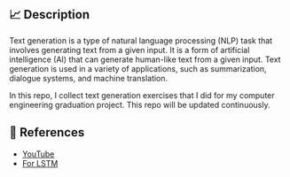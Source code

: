 ## :chart_with_upwards_trend:	 Description

Text generation is a type of natural language processing (NLP) task that involves generating text from a given input. It is a form of artificial intelligence (AI) that can generate human-like text from a given input. Text generation is used in a variety of applications, such as summarization, dialogue systems, and machine translation. 

In this repo, I collect text generation exercises that I did for my computer engineering graduation project. This repo will be updated continuously.

## :mag_right:	 References
- [YouTube](https://www.youtube.com/@MuratKarakayaAkademi)
- [For LSTM](https://towardsdatascience.com/animated-rnn-lstm-and-gru-ef124d06cf45)
